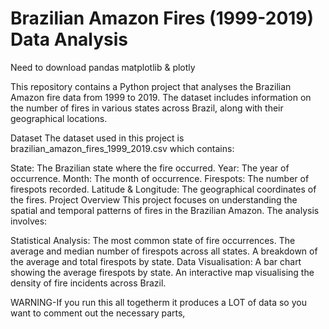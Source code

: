 # Brazilian Amazon Fires (1999-2019) Data Analysis


Need to download pandas matplotlib & plotly

This repository contains a Python project that analyses the Brazilian Amazon fire data from 1999 to 2019. The dataset includes information on the number of fires in various states across Brazil, along with their geographical locations.

Dataset
The dataset used in this project is brazilian_amazon_fires_1999_2019.csv which contains:

State: The Brazilian state where the fire occurred.
Year: The year of occurrence.
Month: The month of occurrence.
Firespots: The number of firespots recorded.
Latitude & Longitude: The geographical coordinates of the fires.
Project Overview
This project focuses on understanding the spatial and temporal patterns of fires in the Brazilian Amazon. The analysis involves:

Statistical Analysis:
The most common state of fire occurrences.
The average and median number of firespots across all states.
A breakdown of the average and total firespots by state.
Data Visualisation:
A bar chart showing the average firespots by state.
An interactive map visualising the density of fire incidents across Brazil.


WARNING-If you run this all togetherm it produces a LOT of data so you want to comment out the necessary parts,
